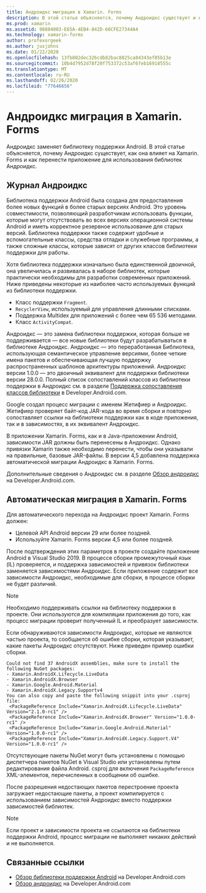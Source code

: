 ```yaml
---
title: Андроидкс миграция в Xamarin. Forms
description: В этой статье объясняется, почему Андроидкс существует и как выполнить миграцию в Андроидкс в приложении Xamarin. Forms.
ms.prod: xamarin
ms.assetid: 98884003-E65A-4EB4-842D-66CFE27344A4
ms.technology: xamarin-forms
author: profexorgeek
ms.author: jusjohns
ms.date: 01/22/2020
ms.openlocfilehash: 13fb802dec326cdb82bac8825ca84343ef85b13e
ms.sourcegitcommit: 10b4d7952d78f20f753372c53af6feb16918555c
ms.translationtype: MT
ms.contentlocale: ru-RU
ms.lasthandoff: 02/26/2020
ms.locfileid: "77646656"
---
```

# <a name="androidx-migration-in-xamarinforms"></a>Андроидкс миграция в Xamarin. Forms

Андроидкс заменяет библиотеку поддержки Android. В этой статье объясняется, почему Андроидкс существует, как она влияет на Xamarin. Forms и как перенести приложение для использования библиотек Андроидкс.

## <a name="history-of-androidx"></a>Журнал Андроидкс

Библиотека поддержки Android была создана для предоставления более новых функций в более старых версиях Android. Это уровень совместимости, позволяющий разработчикам использовать функции, которые могут отсутствовать во всех версиях операционной системы Android и иметь корректное резервное использование для старых версий. Библиотека поддержки также содержит удобные и вспомогательные классы, средства отладки и служебные программы, а также сложные классы, которые зависят от других классов библиотеки поддержки для работы.

Хотя библиотека поддержки изначально была единственной двоичной, она увеличилась и развивалась в наборе библиотек, которые практически необходимы для разработки современных приложений. Ниже приведены некоторые из наиболее часто используемых функций из библиотеки поддержки.

- Класс поддержки `Fragment`.
- `RecyclerView`, используемый для управления длинными списками.
- Поддержка Multidex для приложений с более чем 65 536 методами.
- Класс `ActivityCompat`.

Андроидкс — это замена библиотеки поддержки, которая больше не поддерживается — все новые библиотеки будут разрабатываться в библиотеке Андроидкс. Андроидкс — это переработанная Библиотека, использующая семантическое управление версиями, более четкие имена пакетов и обеспечивающая лучшую поддержку распространенных шаблонов архитектуры приложений. Андроидкс версии 1.0.0 — это двоичный эквивалент для поддержки библиотеки версии 28.0.0. Полный список сопоставлений классов из библиотеки поддержки в Андроидкс см. в разделе [Поддержка сопоставления классов библиотеки](https://developer.android.com/jetpack/androidx/migrate/class-mappings) в Developer.Android.com.

Google создал процесс миграции с именем Жетифиер и Андроидкс. Жетифиер проверяет байт-код JAR-кода во время сборки и повторно сопоставляет ссылки на библиотеки поддержки как в коде приложения, так и в зависимостях, в их эквивалент Андроидкс.

В приложении Xamarin. Forms, как и в Java-приложении Android, зависимости JAR должны быть перенесены в Андроидкс. Однако привязки Xamarin также необходимо перенести, чтобы они указывали на правильные, базовые JAR-файлы. В версии 4,5 добавлена поддержка автоматической миграции Андроидкс в Xamarin. Forms.

Дополнительные сведения о Андроидкс см. в разделе [Обзор андроидкс](https://developer.android.com/jetpack/androidx) на Developer.Android.com.

## <a name="automatic-migration-in-xamarinforms"></a>Автоматическая миграция в Xamarin. Forms

Для автоматического перехода на Андроидкс проект Xamarin. Forms должен:

- Целевой API Android версии 29 или более поздней.
- Используйте Xamarin. Forms версии 4,5 или более поздней.

После подтверждения этих параметров в проекте создайте приложение Android в Visual Studio 2019. В процессе сборки промежуточный язык (IL) проверяется, и поддержка зависимостей и привязок библиотеки заменяется зависимостями Андроидкс. Если приложение содержит все зависимости Андроидкс, необходимые для сборки, в процессе сборки не будет различий.

> [!NOTE]
> Необходимо поддерживать ссылки на библиотеку поддержки в проекте. Они используются для компиляции приложения до того, как процесс миграции проверит полученный IL и преобразует зависимости.

Если обнаруживаются зависимости Андроидкс, которые не являются частью проекта, то сообщается об ошибке сборки, которая указывает, какие пакеты Андроидкс отсутствуют. Ниже приведен пример ошибки сборки.

```
Could not find 37 AndroidX assemblies, make sure to install the following NuGet packages:
- Xamarin.AndroidX.Lifecycle.LiveData
- Xamarin.AndroidX.Browser
- Xamarin.Google.Android.Material
- Xamarin.AndroidX.Legacy.Supportv4
You can also copy and paste the following snippit into your .csproj file:
 <PackageReference Include="Xamarin.AndroidX.Lifecycle.LiveData" Version="2.1.0-rc1" />
 <PackageReference Include="Xamarin.AndroidX.Browser" Version="1.0.0-rc1" />
 <PackageReference Include="Xamarin.Google.Android.Material" Version="1.0.0-rc1" />
 <PackageReference Include="Xamarin.AndroidX.Legacy.Support.V4" Version="1.0.0-rc1" />
```

Отсутствующие пакеты NuGet могут быть установлены с помощью диспетчера пакетов NuGet в Visual Studio или установлены путем редактирования файла Android. csproj для включения `PackageReference` XML-элементов, перечисленных в сообщении об ошибке.

После разрешения недостающих пакетов перестроение проекта загружает недостающие пакеты, а проект компилируется с использованием зависимостей Андроидкс вместо поддержки зависимостей библиотек.

> [!NOTE]
> Если проект и зависимости проекта не ссылаются на библиотеки поддержки Android, процесс миграции не выполняет никаких действий и не выполняется.

## <a name="related-links"></a>Связанные ссылки

- [Обзор библиотеки поддержки Android](https://developer.android.com/topic/libraries/support-library/index) на Developer.Android.com
- [Обзор андроидкс](https://developer.android.com/jetpack/androidx) на Developer.Android.com
